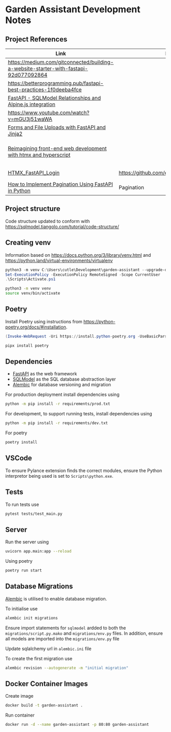 # Garden Assistant Development Notes

## Project References

| Link | Repository | Influenced |
| ---- | ---------- | ---------- |
| <https://medium.com/gitconnected/building-a-website-starter-with-fastapi-92d077092864> | | |
| <https://betterprogramming.pub/fastapi-best-practices-1f0deeba4fce> | | |
| [FastAPI - SQLModel Relationships and Alpine.js integration](https://www.youtube.com/watch?v=qlXJu2U1jc4) | | |
| <https://www.youtube.com/watch?v=mGU3j51waWA> | | |
| [Forms and File Uploads with FastAPI and Jinja2](https://www.youtube.com/watch?v=L4WBFRQB7Lk)
| [Reimagining front-end web development with htmx and hyperscript](https://nomadiq.hashnode.dev/reimagining-front-end-web-development-with-htmx-and-hyperscript) | | Frontend using HTMX and Hyperscript |
| [HTMX_FastAPI_Login](https://github.com/eddyizm/HTMX_FastAPI_Login) | https://github.com/eddyizm/HTMX_FastAPI_Login | User authentication |
| [How to Implement Pagination Using FastAPI in Python](https://medium.com/python-in-plain-english/how-to-implement-pagination-using-fastapi-in-python-6d57be902fd5) | Pagination |

## Project structure

Code structure updated to conform with <https://sqlmodel.tiangolo.com/tutorial/code-structure/>

## Creating venv

Information based on <https://docs.python.org/3/library/venv.html> and <https://python.land/virtual-environments/virtualenv>

```powershell
python3 -m venv C:\Users\cutle\Development\garden-assistant --upgrade-deps
Set-ExecutionPolicy -ExecutionPolicy RemoteSigned -Scope CurrentUser
.\Scripts\Activate.ps1
```

```bash
python3 -m venv venv
source venv/bin/activate
```

## Poetry

Install Poetry using instructions from https://python-poetry.org/docs/#installation.

```powershell
(Invoke-WebRequest -Uri https://install.python-poetry.org -UseBasicParsing).Content | python -
```

```bash
pipx install poetry
```

## Dependencies

* [FastAPI](https://fastapi.tiangolo.com/) as the web framework
* [SQLModel](https://sqlmodel.tiangolo.com/) as the SQL database abstraction layer
* [Alembic](https://alembic.sqlalchemy.org/en/latest/) for database versioning and migration

For production deployment install dependencies using

```sh
python -m pip install -r requirements/prod.txt
```

For development, to support running tests, install dependencies using

```sh
python -m pip install -r requirements/dev.txt
```

For poetry

```sh
poetry install
```

## VSCode

To ensure Pylance extension finds the correct modules, ensure the Python interpretor being used is set to `Scripts\python.exe`.


## Tests

To run tests use

```sh
pytest tests/test_main.py
```

## Server

Run the server using

```sh
uvicorn app.main:app --reload
```

Using poetry

```sh
poetry run start
```

## Database Migrations

[Alembic](https://alembic.sqlalchemy.org/en/latest/) is utilised to enable database migration.

To initialise use

```sh
alembic init migrations
```

Ensure import statements for `sqlmodel` ardded to both the `migrations/script.py.mako` and `migrations/env.py` files. In addition, ensure all models are imported into the `migrations/env.py` file

Update sqlalchemy url in `alembic.ini` file

To create the first migration use

```sh
alembic revision --autogenerate -m "initial migration"
```

## Docker Container Images

Create image

```sh
docker build -t garden-assistant .
```

Run container

```sh
docker run -d --name garden-assistant -p 80:80 garden-assistant
```
